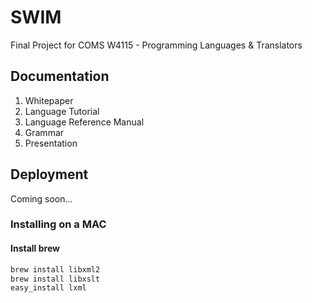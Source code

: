 # SWIM

Final Project for COMS W4115 - Programming Languages &amp; Translators

## Documentation

1. Whitepaper
2. Language Tutorial
3. Language Reference Manual
4. Grammar
5. Presentation

## Deployment

Coming soon...


### Installing on a MAC

#### Install brew

```bash
brew install libxml2
brew install libxslt
easy_install lxml
```